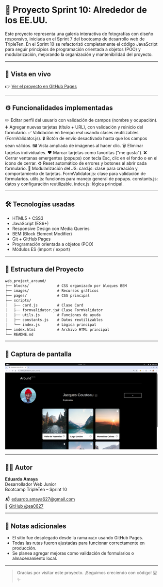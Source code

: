 # 📸 Proyecto Sprint 10: Alrededor de los EE.UU.

Este proyecto representa una galería interactiva de fotografías con diseño responsivo, iniciada en el Sprint 7 del bootcamp de desarrollo web de TripleTen. En el Sprint 10 se refactorizó completamente el código JavaScript para seguir principios de programación orientada a objetos (POO) y modularización, mejorando la organización y mantenibilidad del proyecto.

---

## 🔗 Vista en vivo

👉 [Ver el proyecto en GitHub Pages](https://ea0627.github.io/web_project_around/)

---

## ⚙️ Funcionalidades implementadas

✏️ Editar perfil del usuario con validación de campos (nombre y ocupación).
➕ Agregar nuevas tarjetas (título + URL), con validación y reinicio del formulario.
✅ Validación en tiempo real usando clases reutilizables (FormValidator.js).
🔒 Botón de envío desactivado hasta que los campos sean válidos.
🖼️ Vista ampliada de imágenes al hacer clic.
🗑️ Eliminar tarjetas individuales.
❤️ Marcar tarjetas como favoritas ("me gusta").
❌ Cerrar ventanas emergentes (popups) con tecla Esc, clic en el fondo o en el ícono de cerrar.
♻️ Reset automático de errores y botones al abrir cada formulario.
🧩 Modularización del JS:
    card.js: clase para creación y comportamiento de tarjetas.
    FormValidator.js: clase para validación de formularios.
    utils.js: funciones para manejo general de popups.
    constants.js: datos y configuración reutilizable.
    index.js: lógica principal.

---

## 🛠️ Tecnologías usadas

- HTML5 + CSS3
- JavaScript (ES6+)
- Responsive Design con Media Queries
- BEM (Block Element Modifier)
- Git + GitHub Pages
- Programación orientada a objetos (POO)
- Módulos ES (import / export)

---

## 📁 Estructura del Proyecto

```
web_project_around/
├── blocks/             # CSS organizado por bloques BEM
├── images/             # Recursos gráficos
├── pages/              # CSS principal
├── scripts/
│   ├── card.js         # Clase Card
│   ├── formvalidator.js# Clase FormValidator
│   ├── utils.js        # Funciones de ayuda
│   ├── constants.js    # Datos reutilizables
│   └── index.js        # Lógica principal
├── index.html          # Archivo HTML principal
└── README.md
```

---

## 📸 Captura de pantalla

![Vista previa](./images/screenshot.png)

---

## 👨‍💻 Autor

**Eduardo Amaya**  
Desarrollador Web Junior  
Bootcamp TripleTen – Sprint 10  

📬 eduardo.amaya627@gmail.com  
🔗 [GitHub @ea0627](https://github.com/ea0627)

---

## 📌 Notas adicionales

- El sitio fue desplegado desde la rama `main` usando GitHub Pages.
- Todas las rutas fueron ajustadas para funcionar correctamente en producción.
- Se planea agregar mejoras como validación de formularios o almacenamiento local.

---

> Gracias por visitar este proyecto. ¡Seguimos creciendo con código! 💻✨